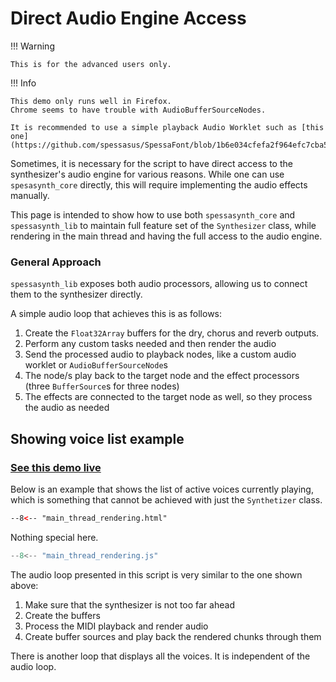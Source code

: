 # Direct Audio Engine Access

!!! Warning

    This is for the advanced users only.

!!! Info

    This demo only runs well in Firefox.
    Chrome seems to have trouble with AudioBufferSourceNodes.
    
    It is recommended to use a simple playback Audio Worklet such as [this one](https://github.com/spessasus/SpessaFont/blob/1b6e034cfefa2f964efc7cba5838a42ee26fcb0f/public/audio_worklet.js).

Sometimes, it is necessary for the script to have direct access to the synthesizer's audio engine for various reasons.
While one can use `spesasynth_core` directly, this will require implementing the audio effects manually.

This page is intended to show how to use both `spessasynth_core` and `spessasynth_lib` to maintain full feature set of the `Synthesizer` class,
 while rendering in the main thread and having the full access to the audio engine.
 
### General Approach
`spessasynth_lib` exposes both audio processors, allowing us to connect them to the synthesizer directly.

A simple audio loop that achieves this is as follows:
1. Create the `Float32Array` buffers for the dry, chorus and reverb outputs.
2. Perform any custom tasks needed and then render the audio
3. Send the processed audio to playback nodes, like a custom audio worklet or `AudioBufferSourceNode`s
4. The node/s play back to the target node and the effect processors (three `BufferSource`s for three nodes)
5. The effects are connected to the target node as well, so they process the audio as needed

## Showing voice list example

### [See this demo live](https://spessasus.github.io/spessasynth_lib/examples/main_thread_rendering.html)

Below is an example that shows the list of active voices currently playing,
which is something that cannot be achieved with just the `Synthetizer` class.


```html title='main_thread_rendering.html'
--8<-- "main_thread_rendering.html"
```
Nothing special here.


```js title='main_thread_rendering.js'
--8<-- "main_thread_rendering.js"
```


The audio loop presented in this script is very similar to the one shown above:
1. Make sure that the synthesizer is not too far ahead
2. Create the buffers
3. Process the MIDI playback and render audio
4. Create buffer sources and play back the rendered chunks through them

There is another loop that displays all the voices. It is independent of the audio loop.
